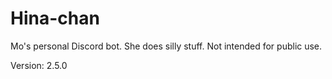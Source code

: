 # Hina-chan

Mo's personal Discord bot. She does silly stuff. Not intended for public use.

Version: 2.5.0
